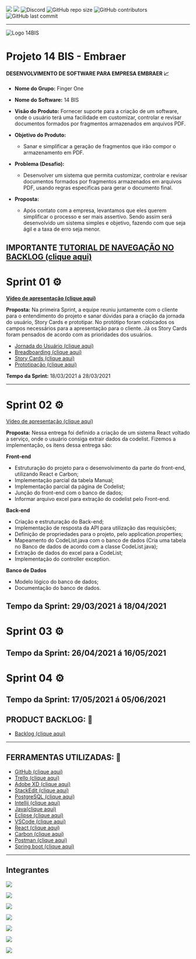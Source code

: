 
![](https://img.shields.io/badge/Java-ED8B00?style=for-the-badge&logo=java&logoColor=white)   ![](https://img.shields.io/badge/Spring-6DB33F?style=for-the-badge&logo=spring&logoColor=white) 
  ![Discord](https://img.shields.io/discord/816848656749297674?style=for-the-badge)    ![GitHub repo size](https://img.shields.io/github/repo-size/mateuscamargo/14bis?style=for-the-badge)  ![GitHub contributors](https://img.shields.io/github/contributors/mateuscamargo/14bis?style=for-the-badge) ![GitHub last commit](https://img.shields.io/github/last-commit/mateuscamargo/14bis?style=for-the-badge)   


 ---
![Logo 14BIS](https://github.com/mateuscamargo/14bis/blob/main/Sprint%2001/Logo/Logo.png) 

# Projeto 14 BIS - Embraer 

#### DESENVOLVIMENTO DE SOFTWARE PARA EMPRESA EMBRAER :chart_with_upwards_trend:

- **Nome do Grupo:** Finger One
- **Nome do Software:**  14 BIS
- **Visão do Produto:** Fornecer suporte para a criação de um software, onde o usuário terá uma facilidade em customizar, controlar e revisar documentos formados por fragmentos armazenados em arquivos PDF.
     
 - **Objetivo do Produto:** 
	  -   Sanar e simplificar a geração de fragmentos que irão compor o armazenamento em PDF.
  
- **Problema (Desafio):** 

	- Desenvolver um sistema que permita customizar, controlar e revisar documentos formados por fragmentos armazenados em arquivos PDF, usando regras especificas para gerar o documento final.

- **Proposta:**

	-   Após contato com a empresa, levantamos que eles querem simplificar o processo e ser mais assertivo. Sendo assim será desenvolvido um sistema simples e objetivo, fazendo com que seja ágil e a taxa de erro seja menor.

**IMPORTANTE**
[TUTORIAL DE NAVEGAÇÃO NO BACKLOG (clique aqui)](https://drive.google.com/file/d/1M6tj-AvHyw14xrYS4S1WNT2xYyuvYpj6/view?usp=sharing)
---

# Sprint 01 :gear:
**[Vídeo de apresentação (clique aqui)](https://drive.google.com/file/d/1z1kAAvrW83RMbLDnKUsQwPb9B3he_bMQ/view?usp=sharing)**


**Proposta:** Na primeira Sprint, a equipe reuniu juntamente com o cliente para o entendimento do projeto e sanar dúvidas para a criação da jornada do usuário, Story Cards e prototipar. No protótipo foram colocados os campos necessários para a apresentação para o cliente. Já os Story Cards foram pensados de acordo com as prioridades dos usuários.


- [Jornada do Usuário (clique aqui)](https://github.com/mateuscamargo/14bis/blob/main/Sprint%2001/Jornada%20do%20Usu%C3%A1rio/Jornada%20do%20Usu%C3%A1rio.pdf)
- [Breadboarding (clique aqui)](https://github.com/mateuscamargo/14bis/blob/main/Sprint%2001/Breadboarding/Breadboarding.jpg)
- [Story Cards (clique aqui)](https://github.com/mateuscamargo/14bis/blob/main/Sprint%2001/Story%20Card/Story%20Card.pdf)
- [Prototipação (clique aqui)](https://xd.adobe.com/view/d9c94c80-0c3b-4e4c-b7ef-f79f48b58c8a-8c9a/?fullscreen&hints=on&target=_blank)


**Tempo da Sprint:** 18/03/2021 á 28/03/2021

---
# Sprint 02 :gear:

[Vídeo de apresentação (clique aqui)](https://drive.google.com/file/d/1lt3xcRcKnIKPIQOTp-l6H_UrTQgLrEW1/view?usp=sharing)


 **Proposta:** Nessa entrega foi definido a criação de um sistema React voltado a serviço, onde o usuário consiga extrair dados da codelist. Fizemos a implementação, os itens dessa entrega são: 

 **Front-end**
- Estruturação do projeto para o desenvolvimento da parte do front-end, utilizando React e Carbon;
- Implementação parcial da tabela Manual;
- Implementação parcial da página de Codelist;
- Junção do front-end com o banco de dados;
- Informar arquivo excel para extração do codelist pelo Front-end.

**Back-end**
- Criação e estruturação do Back-end;
- Implementação de resposta da API para utilização das requisições;
- Definição de propriedades para o projeto, pelo application.properties;
- Mapeamento do CodeList.java com o banco de dados (Cria uma tabela no Banco de dados de acordo com a classe CodeList.java);
- Extração de dados do excel para a CodeList;
- Implementação do controller exception.

 **Banco de Dados**
- Modelo lógico do banco de dados;
- Documentação do banco de dados.

**Tempo da Sprint:** 29/03/2021 á 18/04/2021
---

# Sprint 03 :gear:




**Tempo da Sprint:** 26/04/2021 á 16/05/2021
---

# Sprint 04 :gear:




**Tempo da Sprint:** 17/05/2021 á 05/06/2021
---

## PRODUCT BACKLOG: :book: 


 - [Backlog (clique aqui)](https://trello.com/b/aNkC5KBo/fingerone)


---
## FERRAMENTAS UTILIZADAS: :wrench:
 - [GitHub (clique aqui)](https://trello.com/b/EW0XA8qH/finger-one)
 - [Trello (clique aqui)](https://trello.com/pt-BR)
 - [Adobe XD (clique aqui)](https://www.adobe.com/br/products/xd.html)
 - [StackEdit (clique aqui)]( https://stackedit.io/)
 - [PostgreSQL (clique aqui)](https://www.postgresql.org/)
 - [Intellij (clique aqui)](https://www.jetbrains.com/pt-br/idea/)
 - [Java(clique aqui)](https://www.oracle.com/br/java/technologies/javase/javase-jdk8-downloads.html)
 - [Eclipse (clique aqui)](https://www.eclipse.org/downloads/)
 - [VSCode (clique aqui)](https://code.visualstudio.com/download)
 - [React (clique aqui)](https://react-cn.github.io/react/downloads.html)
 - [Carbon (clique aqui)](https://www.carbondesignsystem.com/designing/kits/sketch/)
 - [Postman (clique aqui)](https://www.postman.com/downloads/)
 - [Spring boot (clique aqui)](https://spring.io/)

---

## Integrantes    

<a href="https://www.linkedin.com/in/helen-alevato/"> <img src= "https://img.shields.io/badge/P.O.:%20Helen Alevato Rodrigues (Front end)-Linkedin-blue"> </a> 

<a href="https://www.linkedin.com/in/vitorassen/"> <img src= "https://img.shields.io/badge/Scrum Master:%20Vitor Assen (Front end)-Linkedin-blue"> </a> 

<a href="https://www.linkedin.com/in/mateuscamargolima/"> <img src= "https://img.shields.io/badge/Mateus Camargo%20(Front end)-Linkedin-blue"> </a> 

<a href="https://www.linkedin.com/in/carlos-henrique-54754a99/"> <img src= "https://img.shields.io/badge/Carlos Henrique%20(Back end)-Linkedin-blue"> </a> 

<a href="https://www.linkedin.com/in/flavioapereira/"> <img src= "https://img.shields.io/badge/Flávio Alessandro Pereira%20(Back end)-Linkedin-blue"> </a> 

<a href="https://www.linkedin.com/in/rangel-andrade-38130b65/"> <img src= "https://img.shields.io/badge/Rangel Andrade%20(Banco de Dados)-Linkedin-blue"> </a>

<a href="https://www.linkedin.com/in/jos%C3%A9-francisco-forneiro-junior/"> <img src= "https://img.shields.io/badge/José Francisco Forneiro Junior%20(Banco de Dados)-Linkedin-blue"> </a> 



<!--stackedit_data:
eyJoaXN0b3J5IjpbLTEzNjUzMTc4MTEsMTg3NTAyODQ3M119
-->